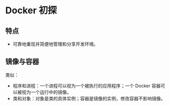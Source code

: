 # Docker 初探

## 特点

- 可靠地重现并简便地管理和分享开发环境。

## 镜像与容器

类似：

- 程序和进程：一个进程可以视为一个被执行的应用程序；一个 Docker 容器可以被视为一个运行中的镜像。
- 类和对象：对象是类的具体实例；容器是镜像的实例，修改容器不影响镜像。
